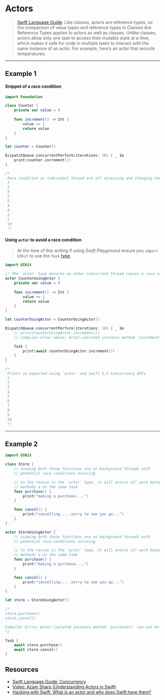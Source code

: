 # Actors

> [Swift Language Guide](https://docs.swift.org/swift-book/LanguageGuide/Concurrency.html): Like classes, actors are reference types, so the comparison of value types and reference types in Classes Are Reference Types applies to actors as well as classes. Unlike classes, actors allow only one task to access their mutable state at a time, which makes it safe for code in multiple tasks to interact with the same instance of an actor. For example, here’s an actor that records temperatures:

***

## Example 1

#### Snippet of a race condition 

```swift
import Foundation 

class Counter {
    private var value = 0
    
    func increment() -> Int {
        value += 1
        return value
    }
}

let counter = Counter()

DispatchQueue.concurrentPerform(iterations: 10) { _ in
    print(counter.increment())
}

/*
 Race condition as individual thread are all accessing and changing the values concurrently
 7
 3
 9
 5
 6
 4
 8
 1
 2
 10
 */

```

#### Using `actor` to avoid a race condition 

> At the time of this writing if using _Swift Playground_ ensure you `import UIKit` to use the `Task` [type](https://developer.apple.com/documentation/swift/task).

```swift 
import UIKit

// The `actor` type ensures no other concurrent thread causes a race condition on the `actor` type
actor CounterUsingActor {
    private var value = 0
    
    func increment() -> Int {
        value += 1
        return value
    }
}

let counterUsingActor = CounterUsingActor()

DispatchQueue.concurrentPerform(iterations: 10) { _ in
    // print(counterUsingActor.increment())
    // compiler-error above: Actor-isolated instance method 'increment()' can not be referenced from a non-isolated context

    Task {
        print(await counterUsingActor.increment())
    }
}

/*
 Prints as expected using `actor` and Swift 5.5 Concurrency APIs
 1
 2
 3
 4
 5
 6
 7
 8
 9
 10
 */

```

***

## Example 2 

```swift
import UIKit

class Store {
    // asuming both those functions are on background threads with
    // potential race conditions occuring

    // to the rescue is the `actor` type, it will ensure all work being done on its
    // methods a on the same task
    func purchase() {
        print("making a purchase....")
    }

    func cancel() {
        print("cancelling.....sorry to see you go...")
    }
}

actor StoreUsingActor {
    // asuming both those functions are on background threads with
    // potential race conditions occuring

    // to the rescue is the `actor` type, it will ensure all work being done on its
    // methods a on the same task
    func purchase() {
        print("making a purchase....")
    }

    func cancel() {
        print("cancelling.....sorry to see you go...")
    }
}

let store = StoreUsingActor()

/*
store.purchase()
store.cancel()

Compiler Errro: Actor-isolated instance method 'purchase()' can not be referenced from a non-isolated context
*/

Task {
    await store.purchase()
    await store.cancel()
}
```

## Resources 

* [Swift Language Guide: Concurrency](https://docs.swift.org/swift-book/LanguageGuide/Concurrency.html)
* [Video: Azam Sharp (Understanding Actors in Swift)](https://www.youtube.com/watch?v=I8y1fg1P-nI)
* [Hacking with Swift: What is an actor and why does Swift have them?
](https://www.hackingwithswift.com/quick-start/concurrency/what-is-an-actor-and-why-does-swift-have-them)
